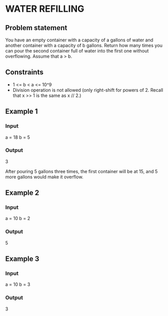# WATER REFILLING

## Problem statement

You have an empty container with a capacity of a gallons of water and another container with a capacity of b gallons.
Return how many times you can pour the second container full of water into the first one without overflowing. Assume
that a > b.

## Constraints

- 1 <= b < a <= 10^9
- Division operation is not allowed (only right-shift for powers of 2. Recall that x >> 1 is the same as x // 2.)

## Example 1

### Input

a = 18
b = 5

### Output

3

After pouring 5 gallons three times, the first container will be at
15, and 5 more gallons would make it overflow.

## Example 2

### Input

a = 10
b = 2

### Output

5

## Example 3

### Input

a = 10
b = 3

### Output

3